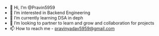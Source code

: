 - 👋 Hi, I’m @Pravin5959
- 👀 I’m interested in Backend Engineering
- 🌱 I’m currently learning DSA in deph
- 💞️ I’m looking to partner to learn and grow and collaboration for projects
- 📫 How to reach me - pravinyadav5959@gmail.com

<!---
Pravin5959/Pravin5959 is a ✨ special ✨ repository because its `README.md` (this file) appears on your GitHub profile.
You can click the Preview link to take a look at your changes.
--->
